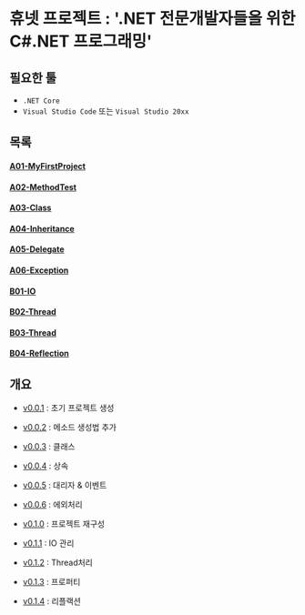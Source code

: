 # 휴넷 프로젝트 : '.NET 전문개발자들을 위한 C#.NET 프로그래밍'

## 필요한 툴
 - `.NET Core`
 - `Visual Studio Code` 또는  `Visual Studio 20xx`

## 목록

#### [A01-MyFirstProject][A01-MyFirstProject]
#### [A02-MethodTest][A02-MethodTest]
#### [A03-Class][A03-Class]
#### [A04-Inheritance][A04-Inheritance]
#### [A05-Delegate][A05-Delegate]
#### [A06-Exception][A06-Exception]
#### [B01-IO][B01-IO]
#### [B02-Thread][B02-Thread]
#### [B03-Thread][B03-Property]
#### [B04-Reflection][B04-Reflection]

## 개요

 - [v0.0.1][v0.0.1] : 초기 프로젝트 생성
 - [v0.0.2][v0.0.2] : 메소드 생성법 추가
 - [v0.0.3][v0.0.3] : 클래스
 - [v0.0.4][v0.0.4] : 상속
 - [v0.0.5][v0.0.5] : 대리자 & 이벤트
 - [v0.0.6][v0.0.6] : 에외처리

 - [v0.1.0][v0.1.0] : 프로젝트 재구성
 - [v0.1.1][v0.1.1] : IO 관리
 - [v0.1.2][v0.1.2] : Thread처리
 - [v0.1.3][v0.1.3] : 프로퍼티
 - [v0.1.4][v0.1.4] : 리플랙션

[v0.0.1]: http://ginno.synology.me:3000/EDUCATION/HunetTutorial/src/v0.0.1
[v0.0.2]: http://ginno.synology.me:3000/EDUCATION/HunetTutorial/src/v0.0.2
[v0.0.3]: http://ginno.synology.me:3000/EDUCATION/HunetTutorial/src/v0.0.3
[v0.0.4]: http://ginno.synology.me:3000/EDUCATION/HunetTutorial/src/v0.0.4
[v0.0.5]: http://ginno.synology.me:3000/EDUCATION/HunetTutorial/src/v0.0.5
[v0.0.6]: http://ginno.synology.me:3000/EDUCATION/HunetTutorial/src/v0.0.6
[v0.1.0]: http://ginno.synology.me:3000/EDUCATION/HunetTutorial/src/v0.1.0
[v0.1.1]: http://ginno.synology.me:3000/EDUCATION/HunetTutorial/src/v0.1.1
[v0.1.2]: http://ginno.synology.me:3000/EDUCATION/HunetTutorial/src/v0.1.2
[v0.1.3]: http://ginno.synology.me:3000/EDUCATION/HunetTutorial/src/v0.1.3
[v0.1.4]: http://ginno.synology.me:3000/EDUCATION/HunetTutorial/src/v0.1.4

[A01-MyFirstProject]: A01-MyFirstProject
[A02-MethodTest]: A02-MethodTest
[A03-Class]: A03-Class
[A04-Inheritance]: A04-Inheritance
[A05-Delegate]: A05-Delegate
[A06-Exception]: A06-Exception
[B01-IO]: B01-IO
[B02-Thread]: B02-Thread
[B03-Property]: B03-Property
[B04-Reflection]: B04-Reflection